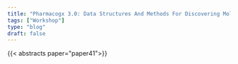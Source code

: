 ```yaml
---
title: "Pharmacogx 3.0: Data Structures And Methods For Discovering Molecular Biomarkers Of Response To Drug Combination Therapy In Precision Oncology**"
tags: ["Workshop"]
type: "blog"
draft: false
---
```


{{< abstracts paper="paper41">}}


